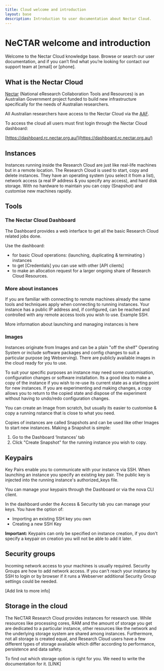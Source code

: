 ```yaml
---
title: Cloud welcome and introduction
layout: base
description: Introduction to user documentation about Nectar Cloud.
---
```


# NeCTAR welcome and introduction

Welcome to the Nectar Cloud knowledge base. Browse or search our user documentation, and
if you can’t find what you’re looking for contact our support team at [email] or [phone].

## What is the Nectar Cloud

[Nectar](http://nectar.org.au/) (National eResearch Collaboration Tools and Resources) is
an Australian Government project funded to build new infrastructure specifically for the
needs of Australian researchers.

All Australian researchers have access to the Nectar Cloud via the 
[AAF](http://support.rc.nectar.org.au/node/111).

To access the cloud all users must first login through the Nectar Cloud dashboard:

[https://dashboard.rc.nectar.org.au/](https://dashboard.rc.nectar.org.au/)

## Instances

Instances running inside the Research Cloud are just like real-life machines but in a
remote location. The Research Cloud is used to start, copy and delete instances.
They have an operating system (you select it from a list), network access (a real IP
address & you specify any access), and hard disk storage. With no hardware to
maintain you can copy (Snapshot) and customise new machines rapidly.

## Tools

### The Nectar Cloud Dashboard

The Dashboard provides a web interface to get all the basic Research Cloud related jobs
done.

Use the dashboard:

* for basic Cloud operations: (launching, duplicating & terminating ) instances
* to get [Credentials] you can use with other [API clients]
* to make an allocation request for a larger ongoing share of Research Cloud Resources.

### More about instances

If you are familiar with connecting to remote machines already the same tools and
techniques apply when connecting to running instances. Your instance has a public IP
address and, if configured, can be reached and controlled with any remote access tools
you wish to use. Example SSH.

More information about launching and managing instances is here

### Images

Instances originate from Images and can be a plain "off the shelf" Operating System or
include software packages and config changes to suit a particular purpose (eg Webserving).
There are publicly available images in the cloud ready for you to use.

To suit your specific purposes an instance may need some customisation, configuration
changes or software installation. Its a good idea to make a copy of the instance if you
wish to re-use its current state as a starting point for new instances. If you are
experimenting and making changes, a copy allows you to return to the copied state and
dispose of the experiment without having to undo/redo configuration changes.

You can create an Image from scratch, but usually its easier to customise & copy a running 
nstance that is close to what you need.

Copies of instances are called Snapshots and can be used like other Images to start new
instances. Making a Snapshot is simple:

1. Go to the Dashboard ‘Instances’ tab
1. Click "Create Snapshot" for the running instance you wish to copy.

## Keypairs

Key Pairs enable you to communicate with your instance via SSH. When launching an instance
you specify an existing key pair. The public key is injected into the running instance's
authorized_keys file.

You can manage your keypairs through the Dashboard or via the nova CLI client.

In the dashboard under the Access & Security tab you can manage your keys. You have the option of:

* Importing an existing SSH key you own
* Creating a new SSH Key

**Important:** Keypairs can only be specified on instance creation, if you don't specify a
keypair on creation you will not be able to add it later.

## Security groups

Incoming network access to your machines is usually required. Security Groups are how to
add network access. If you can't reach your instance by SSH to login or by browser if it
runs a Webserver additional Security Group settings could be needed.

[Add link to more info]

## Storage in the cloud

The NeCTAR Research Cloud provides instances for research use. While resources like
processing cores, RAM and the amount of storage you get are dedicated to a particular
instance, other resources like the network and the underlying storage system are shared
among instances. Furthermore, not all storage is created equal, and Research Cloud users
have a few different types of storage available which differ according to performance,
persistence and data safety.

To find out which storage option is right for you. We need to write the documentation for
it. [LINK]



